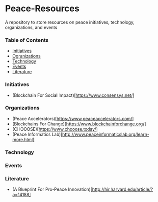 # Peace-Resources
A repository to store resources on peace initiatives, technology, organizations, and events

### Table of Contents
* [Initiatives](#initiatives)
* [Ogranizations](#organizations)
* [Technology](#technology)
* [Events](#events)
* [Literature](#literature)

### Initiatives <a id="initiatives"></a>
 - (Blockchain For Social Impact)[https://www.consensys.net/]
 

### Organizations <a id="organizations"></a>
 - (Peace Accelerators)[https://www.peaceaccelerators.com/]
 - (Blockchains For Change)[https://www.blockchainforchange.org/]
 - (CHOOOSE)[https://www.chooose.today/]
 - (Peace Informatics Lab)[http://www.peaceinformaticslab.org/learn-more.html]
 
### Technology <a id="technology"></a>


### Events <a id="events"></a>


### Literature <a id="literature"></a>

  - (A Blueprint For Pro-Peace Innovation)[http://hir.harvard.edu/article/?a=14188]
